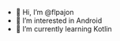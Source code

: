 - 👋 Hi, I’m @flpajon
- 👀 I’m interested in Android
- 🌱 I’m currently learning Kotlin

<!---
flpajon/flpajon is a ✨ special ✨ repository because its `README.md` (this file) appears on your GitHub profile.
You can click the Preview link to take a look at your changes.
--->
